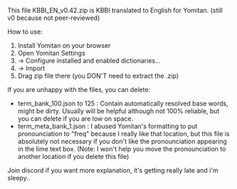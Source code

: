 This file KBBI_EN_v0.42.zip is KBBI translated to English for Yomitan. (still v0 because not peer-reviewed)

How to use:
1. Install Yomitan on your browser
2. Open Yomitan Settings
3. -> Configure installed and enabled dictionaries...
4. -> Import
5. Drag zip file there (you DON'T need to extract the .zip)

If you are unhappy with the files, you can delete:
- term_bank_100.json to 125 : Contain automatically resolved base words, might be dirty. Usually will be helpful although not 100% reliable, but you can delete if you are low on space.
- term_meta_bank_1.json : I abused Yomitan's formatting to put pronounciation to "freq" because I really like that location, but this file is absolutely not necessary if you don't like the pronounciation appearing in the lime text box. (Note: I won't help you move the pronounciation to another location if you delete this file)

Join discord if you want more explanation, it's getting really late and i'm sleepy..
